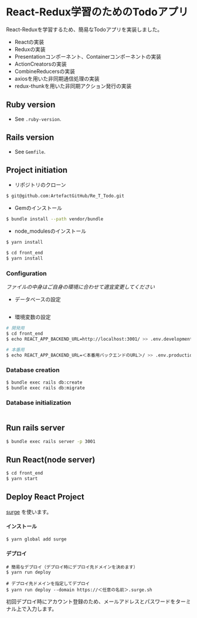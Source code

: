 # React-Redux学習のためのTodoアプリ

React-Reduxを学習するため、簡易なTodoアプリを実装しました。

- Reactの実装
- Reduxの実装
- Presentationコンポーネント、Containerコンポーネントの実装
- ActionCreatorsの実装
- CombineReducersの実装
- axiosを用いた非同期通信処理の実装
- redux-thunkを用いた非同期アクション発行の実装

## Ruby version

- See `.ruby-version`.

## Rails version

- See `Gemfile`.

## Project initiation

- リポジトリのクローン

```bash
$ git@github.com:ArtefactGitHub/Re_T_Todo.git
```

- Gemのインストール

```bash
$ bundle install --path vendor/bundle
```

- node_modulesのインストール

```bash
$ yarn install

$ cd front_end
$ yarn install
```

### Configuration

*ファイルの中身はご自身の環境に合わせて適宜変更してください*

- データベースの設定

```bash
```

- 環境変数の設定

```bash
# 開発用
$ cd front_end
$ echo REACT_APP_BACKEND_URL=http://localhost:3001/ >> .env.development

# 本番用
$ echo REACT_APP_BACKEND_URL=＜本番用バックエンドのURL＞/ >> .env.production
```

### Database creation

```bash
$ bundle exec rails db:create
$ bundle exec rails db:migrate
```

### Database initialization

```bash
```

## Run rails server

```bash
$ bundle exec rails server -p 3001
```

## Run React(node server)

```bash
$ cd front_end
$ yarn start
```

## Deploy React Project

[surge](https://surge.sh/) を使います。

#### インストール
```bash
$ yarn global add surge
```

#### デプロイ
```
# 簡易なデプロイ（デプロイ時にデプロイ先ドメインを決めます）
$ yarn run deploy

# デプロイ先ドメインを指定してデプロイ
$ yarn run deploy --domain https://＜任意の名前＞.surge.sh
```
初回デプロイ時にアカウント登録のため、メールアドレスとパスワードをターミナル上で入力します。
